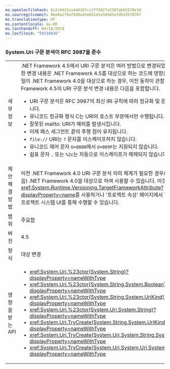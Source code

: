 ```yaml
---
ms.openlocfilehash: 6c2c6422ca4d426fcc2ff5827a2387abb5578e3d
ms.sourcegitcommit: 0be8a279af6d8a43e03141e349d3efd5d35f8767
ms.translationtype: HT
ms.contentlocale: ko-KR
ms.lasthandoff: 04/18/2019
ms.locfileid: "59234836"
---
```

### <a name="systemuri-parsing-adheres-to-rfc-3987"></a>System.Uri 구문 분석이 RFC 3987을 준수

|   |   |
|---|---|
|세부 정보|.NET Framework 4.5에서 URI 구문 분석은 여러 방법으로 변경되었습니다. 단, 이러한 변경 내용은 .NET Framework 4.5를 대상으로 하는 코드에 영향을 줍니다. 이진 파일이 .NET Framework 4.0을 대상으로 하는 경우, 이전 동작이 관찰됩니다. .NET Framework 4.5의 URI 구문 분석 변경 내용은 다음을 포함합니다.<ul><li>URI 구문 분석은 RFC 3987의 최신 IRI 규칙에 따라 정규화 및 문자 검사를 수행합니다.</li><li>유니코드 정규화 형식 C는 URI의 호스트 부분에서만 수행됩니다.</li><li>잘못된 mailto: URI가 예외를 발생시킵니다.</li><li>이제 패스 세그먼트 끝의 후행 점이 유지됩니다.</li><li><code>file://</code> URI는 <code>?</code> 문자를 이스케이프하지 않습니다.</li><li>유니코드 제어 문자 <code>U+0080</code>에서 <code>U+009F</code>는 지원되지 않습니다.</li><li>쉼표 문자 <code>,</code> 또는 <code>%2c</code>는 자동으로 이스케이프가 해제되지 않습니다.</li></ul>|
|제안 해결 방법|이전 .NET Framework 4.0 URI 구문 분석 의미 체계가 필요한 경우(주로 필요하지 않음) .NET Framework 4.0을 대상으로 하여 사용할 수 있습니다. 이것은 어셈블리에서 <xref:System.Runtime.Versioning.TargetFrameworkAttribute?displayProperty=name>를 사용하거나 '프로젝트 속성' 페이지에서 Visual Studio의 프로젝트 시스템 UI를 통해 수행할 수 있습니다.|
|범위|주요함|
|버전|4.5|
|형식|대상 변경|
|영향을 받는 API|<ul><li><xref:System.Uri.%23ctor(System.String)?displayProperty=nameWithType></li><li><xref:System.Uri.%23ctor(System.String,System.Boolean)?displayProperty=nameWithType></li><li><xref:System.Uri.%23ctor(System.String,System.UriKind)?displayProperty=nameWithType></li><li><xref:System.Uri.%23ctor(System.Uri,System.String)?displayProperty=nameWithType></li><li><xref:System.Uri.TryCreate(System.String,System.UriKind,System.Uri@)?displayProperty=nameWithType></li><li><xref:System.Uri.TryCreate(System.Uri,System.String,System.Uri@)?displayProperty=nameWithType></li><li><xref:System.Uri.TryCreate(System.Uri,System.Uri,System.Uri@)?displayProperty=nameWithType></li></ul>|
